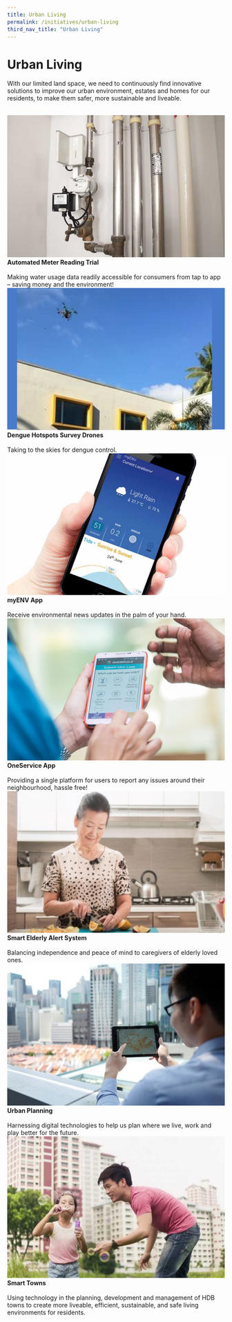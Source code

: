 ```yaml
---
title: Urban Living
permalink: /initiatives/urban-living
third_nav_title: "Urban Living"
---
```


# Urban Living

With our limited land space, we need to continuously find innovative solutions to improve our urban environment, estates and homes for our residents, to make them safer, more sustainable and liveable.

<br>
<div class="row">  
  <div class="column-c" > 
    <a href="/initiatives/urban-living/amr-trial" target="_blank"><img src="/images/initiatives/overview-pages/amr-trial.png"></a><br>
    <div class="header"><b>Automated Meter Reading Trial</b></div><br>
    <div class="para">Making water usage data readily accessible for consumers from tap to app – saving money and the environment!</div>
  </div>
   <div class="column-c"> 
    <a href="/initiatives/urban-living/dengue-hotspots-survey-drones" target="_blank"><img src="/images/initiatives/overview-pages/dengue-survey-drones.png"></a><br>
     <div class="header"><b>Dengue Hotspots Survey Drones</b></div><br>
    <div class="para">Taking to the skies for dengue control.</div>
  </div>
  <div class="column-c">  
    <a href="/initiatives/urban-living/myenv-app" target="_blank"><img src="/images/initiatives/overview-pages/myenv-app.png"></a><br>
    <div class="header"><b>myENV App</b></div><br>
    <div class="para">Receive environmental news updates in the palm of your hand.</div>
  </div>     
</div>
<div class="row">  
  <div class="column-c" > 
    <a href="/initiatives/urban-living/oneservice-app" target="_blank"><img src="/images/initiatives/overview-pages/oneservice-app.png"></a><br>
    <div class="header"><b>OneService App</b></div><br>
    <div class="para">Providing a single platform for users to report any issues around their neighbourhood, hassle free!</div>
  </div>
  <div class="column-c">  
    <a href="/initiatives/urban-living/smart-elderly-alert-system" target="_blank"><img src="/images/initiatives/overview-pages/smart-elderly-alert-system.png"></a><br>
    <div class="header"><b>Smart Elderly Alert System</b></div><br>
    <div class="para">Balancing independence and peace of mind to caregivers of elderly loved ones.</div>
  </div>     
   <div class="column-c"> 
    <a href="	/our-smart-nation/initiatives/urban-living/urban-planning" target="_blank"><img src="/images/our-smart-nation/Initiatives/overview-page/planning-people-businesses.png"></a><br>
     <div class="header"><b>Urban Planning</b></div><br>
    <div class="para">Harnessing digital technologies to help us plan where we live, work and play better for the future.</div>
  </div>
  
</div>
<div class="row">  
  <div class="column-c" > 
    <a href="/our-smart-nation/initiatives/urban-living/smart-towns" target="_blank"><img src="/images/our-smart-nation/Initiatives/overview-page/smart-towns.png"></a><br>
    <div class="header"><b>Smart Towns</b></div><br>
    <div class="para">Using technology in the planning, development and management of HDB towns to create more liveable, efficient, sustainable, and safe living environments for residents.</div>
  </div>
</div>
